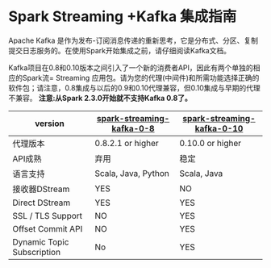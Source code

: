 # Spark Streaming +Kafka 集成指南

Apache Kafka 是作为发布-订阅消息传递的重新思考，它是分布式、分区、复制提交日志服务的。在使用Spark开始集成之前，请仔细阅读Kafka文档。

Kafka项目在0.8和0.10版本之间引入了一个新的消费者API，因此有两个单独的相应的Spark流= Streaming 应用包。请为您的代理(中间件)和所需功能选择正确的软件包；请注意，0.8集成与以后的0.9和0.10代理兼容，但0.10集成与早期的代理不兼容。
**注意:从Spark 2.3.0开始就不支持Kafka 0.8了。**

version|[spark-streaming-kafka-0-8](https://spark.apache.org/docs/latest/streaming-kafka-0-8-integration.html)|[spark-streaming-kafka-0-10](https://spark.apache.org/docs/latest/streaming-kafka-0-10-integration.html)
-|-|-
代理版本|0.8.2.1 or higher|0.10.0 or higher
API成熟|弃用|稳定
语言支持|Scala, Java, Python|Scala, Java
接收器DStream|YES|NO
Direct DStream|YES|YES
SSL / TLS Support|NO|YES
Offset Commit API|NO|YES
Dynamic Topic Subscription|	No|YES
